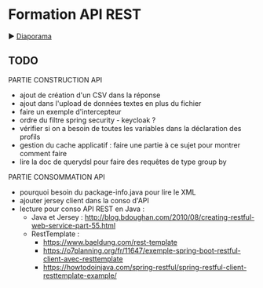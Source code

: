 # Formation API REST

:arrow_forward: [Diaporama](https://gaetan-varlet.github.io/formation-api-rest/)

## TODO

PARTIE CONSTRUCTION API
- ajout de création d'un CSV dans la réponse
- ajout dans l'upload de données textes en plus du fichier
- faire un exemple d'intercepteur
- ordre du filtre spring security - keycloak ?
- vérifier si on a besoin de toutes les variables dans la déclaration des profils
- gestion du cache applicatif : faire une partie à ce sujet pour montrer comment faire
- lire la doc de querydsl pour faire des requêtes de type group by

PARTIE CONSOMMATION API
- pourquoi besoin du package-info.java pour lire le XML
- ajouter jersey client dans la conso d'API
- lecture pour conso API REST en Java :
    - Java et Jersey : http://blog.bdoughan.com/2010/08/creating-restful-web-service-part-55.html
    - RestTemplate :
        - https://www.baeldung.com/rest-template
        - https://o7planning.org/fr/11647/exemple-spring-boot-restful-client-avec-resttemplate
        - https://howtodoinjava.com/spring-restful/spring-restful-client-resttemplate-example/
